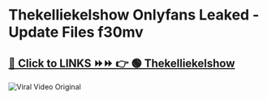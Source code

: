 
 # Thekelliekelshow Onlyfans Leaked - Update Files f30mv

## <h2><a href="https://clipsfans.com/Thekelliekelshow&ref=git">🔗 Click to LINKS ⏩⏩ 👉 🟢 Thekelliekelshow </a></h2>

<a href="https://clipsfans.com/Thekelliekelshow&ref=git" rel="nofollow" data-target="animated-image.originalLink"><img src="https://i.ibb.co.com/xMMVF88/686577567.gif" alt="Viral Video Original" style="max-width: 100%; display: inline-block;" data-target="animated-image.originalImage"></a>

